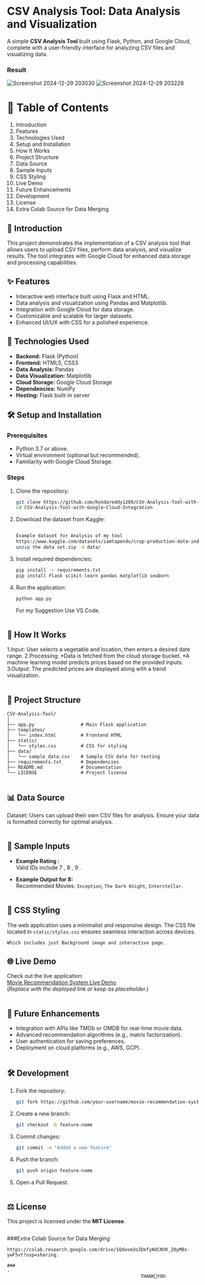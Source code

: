 # CSV Analysis Tool: Data Analysis and Visualization

A simple **CSV Analysis Tool** built using Flask, Python, and Google Cloud, complete with a user-friendly interface for analyzing CSV files and visualizing data.

### Result
![Screenshot 2024-12-29 203030](https://github.com/user-attachments/assets/f819308a-9744-420a-adf0-ac492b963a4a)
![Screenshot 2024-12-29 203228](https://github.com/user-attachments/assets/6fb1566e-1f40-4df6-9121-c5184e0cb24b)



# 📖 Table of Contents

1. Introduction  
2. Features  
3. Technologies Used  
4. Setup and Installation  
5. How It Works  
6. Project Structure  
7. Data Source  
8. Sample Inputs  
9. CSS Styling  
10. Live Demo  
11. Future Enhancements  
12. Development  
13. License  
14. Extra Colab Source for Data Merging  

## 🎯 Introduction

This project demonstrates the implementation of a CSV analysis tool that allows users to upload CSV files, perform data analysis, and visualize results. The tool integrates with Google Cloud for enhanced data storage and processing capabilities.

## ✨ Features

- Interactive web interface built using Flask and HTML.  
- Data analysis and visualization using Pandas and Matplotlib.  
- Integration with Google Cloud for data storage.  
- Customizable and scalable for larger datasets.  
- Enhanced UI/UX with CSS for a polished experience.

## 🔧 Technologies Used

- **Backend:** Flask (Python)  
- **Frontend:** HTML5, CSS3  
- **Data Analysis:** Pandas  
- **Data Visualization:** Matplotlib  
- **Cloud Storage:** Google Cloud Storage  
- **Dependencies:** NumPy  
- **Hosting:** Flask built-in server

## 🛠️ Setup and Installation

### Prerequisites  

- Python 3.7 or above.  
- Virtual environment (optional but recommended).  
- Familiarity with Google Cloud Storage.  

### Steps  

1. Clone the repository:  
   ```bash  
   git clone https://github.com/Kondareddy1209/CSV-Analysis-Tool-with-Google-Cloud-Integration
   cd CSV-Analysis-Tool-with-Google-Cloud-Integration  
   ```  

2. Download the dataset from Kaggle:  
   ```bash   

   Example dataset for Analysis of my tool
   https://www.kaggle.com/datasets/iamtapendu/crop-production-data-india
   unzip the data set.zip -d data/
   ```  

3. Install required dependencies:  
   ```bash  
   pip install -r requirements.txt  
   pip install Flask scikit-learn pandas matplotlib seaborn  

   ```  

4. Run the application:  
   ```bash  
   python app.py  
   ```
   For my Suggestion Use VS Code.
```

```
## 🚀 How It Works  

1.Input: User selects a vegetable and location, then enters a desired date range.
2.Processing:
*Data is fetched from the cloud storage bucket.
*A machine learning model predicts prices based on the provided inputs.
3.Output: The predicted prices are displayed along with a trend visualization.
```

```
## 📂 Project Structure  

```
CSV-Analysis-Tool/  
│  
├── app.py                 # Main Flask application  
├── templates/  
│   └── index.html         # Frontend HTML  
├── static/  
│   └── styles.css         # CSS for styling  
├── data/  
│   └── sample_data.csv    # Sample CSV data for testing  
├── requirements.txt       # Dependencies  
├── README.md              # Documentation  
└── LICENSE                # Project license
```
```

```
## 📊 Data Source  

Dataset: Users can upload their own CSV files for analysis.
Ensure your data is formatted correctly for optimal analysis.
```

```
## 📝 Sample Inputs  

- **Example Rating :**  
  Valid IDs include 7 , 8 , 9 .  

- **Example Output for  8:**  
  Recommended Movies: `Inception`, `The Dark Knight`, `Interstellar`.
```

```
## 🎨 CSS Styling  

The web application uses a minimalist and responsive design. The CSS file located in `static/styles.css` ensures seamless interaction across devices.
```
Which includes just Background image and interactive page.
```
## 🌐 Live Demo  

Check out the live application:  
[Movie Recommendation System Live Demo](#)  
(*Replace with the deployed link or keep as placeholder.*)
```

```
## 🔮 Future Enhancements  

- Integration with APIs like TMDb or OMDB for real-time movie data.  
- Advanced recommendation algorithms (e.g., matrix factorization).  
- User authentication for saving preferences.  
- Deployment on cloud platforms (e.g., AWS, GCP).
```

```
## 🛠️ Development  

1. Fork the repository:  
   ```bash  
   git fork https://github.com/your-username/movie-recommendation-system.git  
   ```  

2. Create a new branch:  
   ```bash  
   git checkout -b feature-name  
   ```  

3. Commit changes:  
   ```bash  
   git commit -m "Added a new feature"  
   ```  

4. Push the branch:  
   ```bash  
   git push origin feature-name  
   ```  

5. Open a Pull Request.
```

```
## ⚖️ License  

This project is licensed under the **MIT License**.
```

```
###Extra Colab Source for Data Merging
```
https://colab.research.google.com/drive/1Qdavm3oJDefyNdCNVK_Z0yM8s-ywF5vt?usp=sharing.
```






```
###
-
                                                 THANK💚YOU
